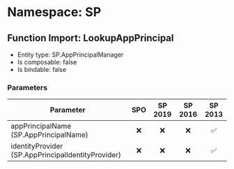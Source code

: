 # Namespace: SP

## Function Import: LookupAppPrincipal

- Entity type: SP.AppPrincipalManager
- Is composable: false
- Is bindable: false

### Parameters

Parameter | SPO | SP 2019 | SP 2016 | SP 2013
----------|:---:|:-------:|:-------:|:-------:
appPrincipalName (SP.AppPrincipalName) | ❌ | ❌ | ❌ | ✅
identityProvider (SP.AppPrincipalIdentityProvider) | ❌ | ❌ | ❌ | ✅